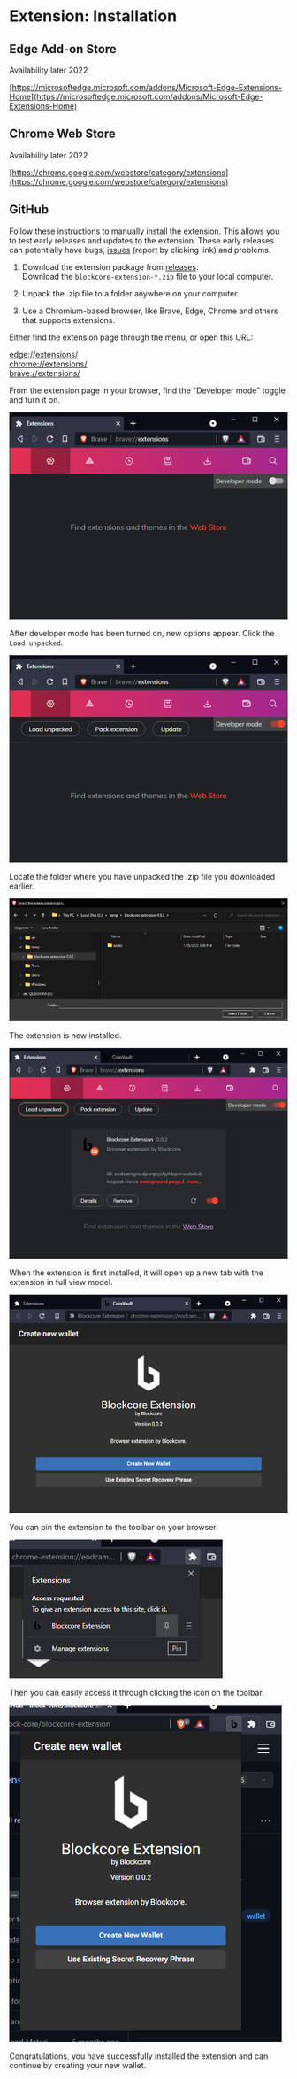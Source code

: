 # Extension: Installation

## Edge Add-on Store

Availability later 2022

[https://microsoftedge.microsoft.com/addons/Microsoft-Edge-Extensions-Home](https://microsoftedge.microsoft.com/addons/Microsoft-Edge-Extensions-Home)

## Chrome Web Store

Availability later 2022

[https://chrome.google.com/webstore/category/extensions](https://chrome.google.com/webstore/category/extensions)

## GitHub

Follow these instructions to manually install the extension. This allows you to test early releases and updates to the extension. These early releases
can potentially have bugs, [issues](https://github.com/block-core/blockcore-extension/issues) (report by clicking link) and problems.

1. Download the extension package from [releases](https://github.com/block-core/blockcore-extension/releases).   
Download the `blockcore-extension-*.zip` file to your local computer.

2. Unpack the .zip file to a folder anywhere on your computer.

3. Use a Chromium-based browser, like Brave, Edge, Chrome and others that supports extensions.

Either find the extension page through the menu, or open this URL:

[edge://extensions/](edge://extensions/)   
[chrome://extensions/](chrome://extensions/)   
[brave://extensions/](brave://extensions/)   

From the extension page in your browser, find the "Developer mode" toggle and turn it on.

![](../img/brave-extensions.png)

After developer mode has been turned on, new options appear. Click the `Load unpacked`.

![](../img/brave-extensions-developer.png)

Locate the folder where you have unpacked the .zip file you downloaded earlier.

![](../img/blockcore-extension-folder.png)

The extension is now installed.

![](../img/brave-extensions-installed.png)

When the extension is first installed, it will open up a new tab with the extension in full view model.

![](../img/blockcore-extension-installed.png)

You can pin the extension to the toolbar on your browser.

![](../img/blockcore-extension-pin.png)

Then you can easily access it through clicking the icon on the toolbar.

![](../img/blockcore-extension-open.png)

Congratulations, you have successfully installed the extension and can continue by creating your new wallet.
